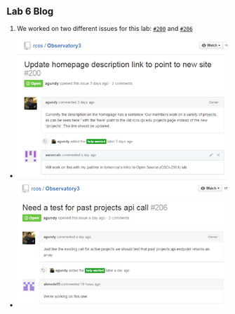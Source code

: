 ## Lab 6 Blog

1. We worked on two different issues for this lab: [`#200`](https://github.com/rcos/Observatory3/issues/200) and [`#206`](https://github.com/rcos/Observatory3/issues/206)
 *  ![](https://raw.githubusercontent.com/aaroncaic/CSCI2961-Blog/master/Lab%20Screenshots/Lab6_2.png)
 *  ![](https://raw.githubusercontent.com/aaroncaic/CSCI2961-Blog/master/Lab%20Screenshots/Lab6_3.png)
